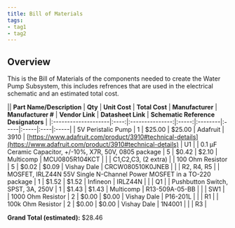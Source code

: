 ```yaml
---
title: Bill of Materials
tags:
- tag1
- tag2
---
```


## Overview
This is the Bill of Materials of the components needed to create the Water Pump Subsystem, this includes refrences that are used in the electrical schematic and an estimated total cost. 


|| **Part Name/Description** | **Qty** | **Unit Cost** | **Total Cost** | **Manufacturer** | **Manufacturer #** | **Vendor Link** | **Datasheet Link** | **Schematic Reference Designators** |
|:--------------------|:----:|:---------------:|:-----:|:--------|:-----|:-----|:----|:-----|
| 5V Peristalic Pump | 1 | $25.00 | $25.00 | Adafruit | 3910 | [https://www.adafruit.com/product/3910#technical-details](https://www.adafruit.com/product/3910#technical-details) | U1 |
| 0.1 µF Ceramic Capacitor, +/-10%, X7R, 50V, 0805 package | 5 | $0.42 | $2.10 | Multicomp | MCU0805R104KCT |  |  | C1,C2,C3, (2 extra) |
| 100 Ohm Resistor  | 5 | $0.02 | $0.09 | Vishay Dale | CRCW080510K0JNEB |  |  | R2, R4, R5 |
| MOSFET, IRLZ44N 55V Single N-Channel Power MOSFET in a TO-220 package | 1 | $1.52 | $1.52 | Infineon | IRLZ44N |  |  | Q1 |
| Pushbutton Switch, SPST, 3A, 250V | 1 | $1.43 | $1.43 | Multicomp | R13-509A-05-BB |  |  | SW1 |
| 1000 Ohm Resistor  | 2 | $0.00 | $0.00 | Vishay Dale | P16-201L |  |  | R1 |
| 100k Ohm Resistor  | 2 | $0.00 | $0.00 | Vishay Dale | 1N4001 |  |  | R3 |

**Grand Total (estimated):** $28.46



